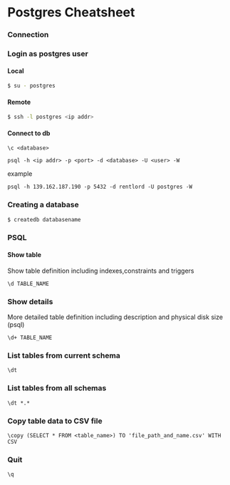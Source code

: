# Postgres Cheatsheet
### Connection
### Login as postgres user
#### Local
```bash
$ su - postgres
```
#### Remote
```bash
$ ssh -l postgres <ip addr>
```
#### Connect to db
```
\c <database>
```
```
psql -h <ip addr> -p <port> -d <database> -U <user> -W
```
example
```
psql -h 139.162.187.190 -p 5432 -d rentlord -U postgres -W
```
### Creating a database
```bash
$ createdb databasename
```
### PSQL
#### Show table
Show table definition including indexes,constraints and triggers
```
\d TABLE_NAME
```
### Show details
More detailed table definition including description and physical disk size (psql)
```
\d+ TABLE_NAME
```
### List tables from current schema
```
\dt
```

### List tables from all schemas
```
\dt *.*
```
### Copy table data to CSV file
```
\copy (SELECT * FROM <table_name>) TO 'file_path_and_name.csv' WITH CSV
```
### Quit
```
\q
```